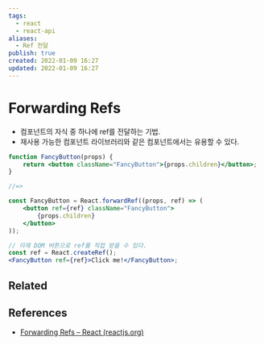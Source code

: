 ```yaml
---
tags:
  - react
  - react-api
aliases:
  - Ref 전달
publish: true
created: 2022-01-09 16:27
updated: 2022-01-09 16:27
---
```


# Forwarding Refs

- 컴포넌트의 자식 중 하나에 ref를 전달하는 기법.
- 재사용 가능한 컴포넌트 라이브러리와 같은 컴포넌트에서는 유용할 수 있다.

```jsx
function FancyButton(props) {
	return <button className="FancyButton">{props.children}</button>;
}

//=>

const FancyButton = React.forwardRef((props, ref) => (
	<button ref={ref} className="FancyButton">
		{props.children}
	</button>
));

// 이제 DOM 버튼으로 ref를 직접 받을 수 있다.
const ref = React.createRef();
<FancyButton ref={ref}>Click me!</FancyButton>;
```

## Related

## References

- [Forwarding Refs – React (reactjs.org)](https://ko.reactjs.org/docs/forwarding-refs.html#gatsby-focus-wrapper)

